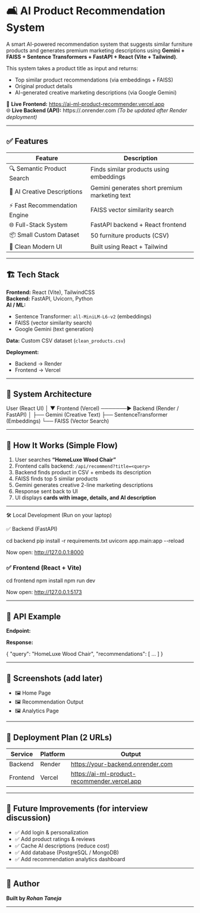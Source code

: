 # 🛋️ AI Product Recommendation System

A smart AI-powered recommendation system that suggests similar furniture products and generates premium marketing descriptions using **Gemini + FAISS + Sentence Transformers + FastAPI + React (Vite + Tailwind)**.

This system takes a product title as input and returns:
- Top similar product recommendations (via embeddings + FAISS)
- Original product details
- AI-generated creative marketing descriptions (via Google Gemini)

🚀 **Live Frontend:** https://ai-ml-product-recommender.vercel.app  
🌐 **Live Backend (API):** https://<your-backend-url>.onrender.com *(To be updated after Render deployment)*

---

## ✅ Features

| Feature | Description |
|---------|------------|
| 🔍 Semantic Product Search | Finds similar products using embeddings |
| 🧠 AI Creative Descriptions | Gemini generates short premium marketing text |
| ⚡ Fast Recommendation Engine | FAISS vector similarity search |
| 🌐 Full-Stack System | FastAPI backend + React frontend |
| 📦 Small Custom Dataset | 50 furniture products (CSV) |
| 🎨 Clean Modern UI | Built using React + Tailwind |

---

## 🏗️ Tech Stack

**Frontend:** React (Vite), TailwindCSS  
**Backend:** FastAPI, Uvicorn, Python  
**AI / ML:**  
- Sentence Transformer: `all-MiniLM-L6-v2` (embeddings)  
- FAISS (vector similarity search)  
- Google Gemini (text generation)

**Data:** Custom CSV dataset (`clean_products.csv`)

**Deployment:**  
- Backend → Render  
- Frontend → Vercel

---

## 🔄 System Architecture

User (React UI)
│
▼
Frontend (Vercel) ───────► Backend (Render / FastAPI)
│
├── Gemini (Creative Text)
├── SentenceTransformer (Embeddings)
└── FAISS (Vector Search)


---

## 📌 How It Works (Simple Flow)

1. User searches **“HomeLuxe Wood Chair”**
2. Frontend calls backend: `/api/recommend?title=<query>`
3. Backend finds product in CSV + embeds its description
4. FAISS finds top 5 similar products
5. Gemini generates creative 2-line marketing descriptions
6. Response sent back to UI
7. UI displays **cards with image, details, and AI description**

---

🛠️ Local Development (Run on your laptop)

✅ Backend (FastAPI)

cd backend
pip install -r requirements.txt
uvicorn app.main:app --reload

Now open: http://127.0.0.1:8000

### ✅ Frontend (React + Vite)

cd frontend
npm install
npm run dev

Now open: http://127.0.0.1:5173

---

## 📌 API Example

**Endpoint:**


**Response:**

{
"query": "HomeLuxe Wood Chair",
"recommendations": [ ... ]
}


---

## 📸 Screenshots (add later)

- 🖼️ Home Page
- 🖼️ Recommendation Output
- 🖼️ Analytics Page

---

## 🚀 Deployment Plan (2 URLs)

| Service | Platform | Output |
|----------|----------|---------|
| Backend | Render | https://your-backend.onrender.com |
| Frontend | Vercel | https://ai-ml-product-recommender.vercel.app |

---

## 🧠 Future Improvements (for interview discussion)

- ✅ Add login & personalization
- ✅ Add product ratings & reviews
- ✅ Cache AI descriptions (reduce cost)
- ✅ Add database (PostgreSQL / MongoDB)
- ✅ Add recommendation analytics dashboard

---

## 👤 Author
**Built by _Rohan Taneja_**

---

